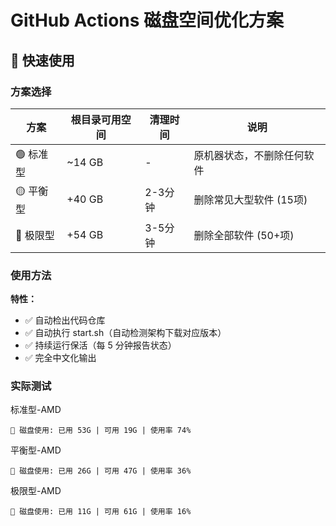# GitHub Actions 磁盘空间优化方案

## 🚀 快速使用

### 方案选择

| 方案 | 根目录可用空间 | 清理时间 | 说明 |
|-----|---------|---------|---------|
| 🟢 标准型 | ~14 GB | - | 原机器状态，不删除任何软件 |
| 🟡 平衡型 | +40 GB | 2-3分钟 | 删除常见大型软件 (15项) |
| 🔴 极限型 | +54 GB | 3-5分钟 | 删除全部软件 (50+项) |

### 使用方法

**特性：**
- ✅ 自动检出代码仓库
- ✅ 自动执行 start.sh（自动检测架构下载对应版本）
- ✅ 持续运行保活（每 5 分钟报告状态）
- ✅ 完全中文化输出

### 实际测试
标准型-AMD
~~~
💾 磁盘使用: 已用 53G | 可用 19G | 使用率 74%
~~~
平衡型-AMD
~~~
💾 磁盘使用: 已用 26G | 可用 47G | 使用率 36%
~~~
极限型-AMD
~~~
💾 磁盘使用: 已用 11G | 可用 61G | 使用率 16%
~~~